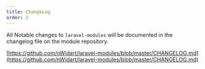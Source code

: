 ```yaml
---
title: ChangeLog
order: 2
---
```


All Notable changes to `laravel-modules` will be documented in the changelog file on the module repository.

[https://github.com/nWidart/laravel-modules/blob/master/CHANGELOG.md](https://github.com/nWidart/laravel-modules/blob/master/CHANGELOG.md)
